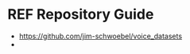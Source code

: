 # REF Repository Guide

- https://github.com/jim-schwoebel/voice_datasets
- [Hugging Face]: https://huggingface.co/datasets?task_categories=task_categories:automatic-speech-recognition&sort=downloads